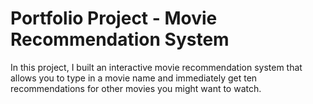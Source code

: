 # Portfolio Project - Movie Recommendation System

In this project, I built an interactive movie recommendation system that allows you to type in a movie name and immediately get ten recommendations for other movies you might want to watch. 
